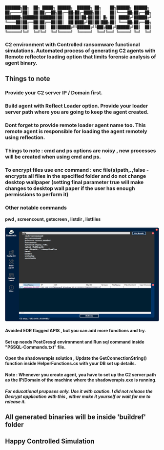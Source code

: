 
    ███████╗██╗  ██╗ █████╗ ██████╗  ██████╗ ██╗    ██╗██████╗ ██████╗ 
    ██╔════╝██║  ██║██╔══██╗██╔══██╗██╔═████╗██║    ██║╚════██╗██╔══██╗
    ███████╗███████║███████║██║  ██║██║██╔██║██║ █╗ ██║ █████╔╝██████╔╝
    ╚════██║██╔══██║██╔══██║██║  ██║████╔╝██║██║███╗██║ ╚═══██╗██╔══██╗
    ███████║██║  ██║██║  ██║██████╔╝╚██████╔╝╚███╔███╔╝██████╔╝██║  ██║
    ╚══════╝╚═╝  ╚═╝╚═╝  ╚═╝╚═════╝  ╚═════╝  ╚══╝╚══╝ ╚═════╝ ╚═╝  ╚═╝
                                                                   

### C2 environment with Controlled ransomware functional simulations. Automated process of generating C2 agents with Remote reflector loading option that limits forensic analysis of agent binary. 
## Things to note
### Provide your C2 server IP / Domain first.
### Build agent with Reflect Loader option. Provide your loader server path where you are going to keep the agent created. 
### Dont forget to provide remote loader agent name too. This remote agent is responsible for loading the agent remotely using reflection.
### Things to note : cmd and ps options are noisy , new processes will be created when using cmd and ps.
### To encrypt files use enc command : enc file(s)path,*.*,false  - encrypts all files in the specified folder and do not change desktop wallpaper (setting final parameter true will make changes to desktop wall paper if the user has enough permissions to perform it)
### Other notable commands
#### pwd , screencount, getscreen <screennumber>, listdir <PathToParentDirectory> , listfiles <PathToParentDirectory>
![Shad0w3R](https://github.com/diljith369/Shadower/blob/main/help.png)
#### Avoided EDR flagged APIS , but you can add more functions and try.
#### Set up needs PostGresql environment and Run sql command inside "PSSQL-Commands.txt" file.
#### Open the shadowerapis solution , Update the GetConnectionString() function inside HelperFunctions.cs with your DB set up details.
#### Note : Whenever you create agent, you have to set up the C2 server path as the IP/Domain of the machine where the shadowerapis.exe is running.
##### For educational pruposes only. Use it with caution. I did not release the Decrypt application with this , either make it yourself or wait for me to release it.
## All generated binaries will be inside 'buildref' folder
## Happy Controlled Simulation
